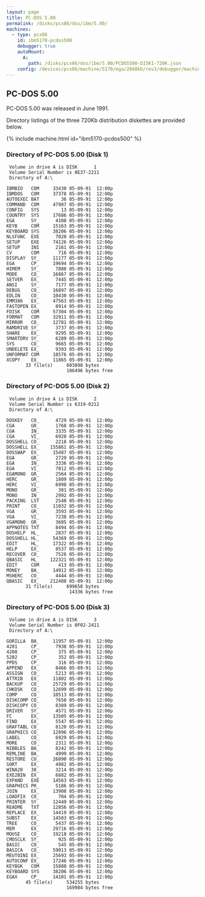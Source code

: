 ```yaml
---
layout: page
title: PC-DOS 5.00
permalink: /disks/pcx86/dos/ibm/5.00/
machines:
  - type: pcx86
    id: ibm5170-pcdos500
    debugger: true
    autoMount:
      A:
        path: /disks/pcx86/dos/ibm/5.00/PCDOS500-DISK1-720K.json
    config: /devices/pcx86/machine/5170/ega/2048kb/rev3/debugger/machine.xml
---
```


PC-DOS 5.00
---

PC-DOS 5.00 was released in June 1991.

Directory listings of the three 720Kb distribution diskettes are provided below.

{% include machine.html id="ibm5170-pcdos500" %}

### Directory of PC-DOS 5.00 (Disk 1)

	 Volume in drive A is DISK      1
	 Volume Serial Number is 0E37-2211
	 Directory of A:\

	IBMBIO   COM     33430 05-09-91  12:00p
	IBMDOS   COM     37378 05-09-91  12:00p
	AUTOEXEC BAT        36 05-09-91  12:00p
	COMMAND  COM     47987 05-09-91  12:00p
	CONFIG   SYS        13 05-09-91  12:00p
	COUNTRY  SYS     17686 05-09-91  12:00p
	EGA      SY_      4108 05-09-91  12:00p
	KEYB     COM     15163 05-09-91  12:00p
	KEYBOARD SYS     38206 05-09-91  12:00p
	NLSFUNC  EXE      7020 05-09-91  12:00p
	SETUP    EXE     74126 05-09-91  12:00p
	SETUP    INI      2161 05-09-91  12:00p
	CV       COM       716 05-09-91  12:00p
	DISPLAY  SY_     11177 05-09-91  12:00p
	EGA      CP_     19694 05-09-91  12:00p
	HIMEM    SY_      7888 05-09-91  12:00p
	MODE     CO_     16867 05-09-91  12:00p
	SETVER   EX_      7445 05-09-91  12:00p
	ANSI     SY_      7177 05-09-91  12:00p
	DEBUG    CO_     16897 05-09-91  12:00p
	EDLIN    CO_     10430 05-09-91  12:00p
	EMM386   EX_     47563 05-09-91  12:00p
	FASTOPEN EX_      8914 05-09-91  12:00p
	FDISK    COM     57304 05-09-91  12:00p
	FORMAT   COM     32911 05-09-91  12:00p
	MIRROR   CO_     12781 05-09-91  12:00p
	RAMDRIVE SY_      3737 05-09-91  12:00p
	SHARE    EX_      9295 05-09-91  12:00p
	SMARTDRV SY_      6289 05-09-91  12:00p
	SYS      CO_      9665 05-09-91  12:00p
	UNDELETE EX_      9393 05-09-91  12:00p
	UNFORMAT COM     18576 05-09-91  12:00p
	XCOPY    EX_     11865 05-09-91  12:00p
	       33 file(s)     603898 bytes
	                      106496 bytes free

### Directory of PC-DOS 5.00 (Disk 2)

	 Volume in drive A is DISK      2
	 Volume Serial Number is 6319-0212
	 Directory of A:\

	DOSKEY   CO_      4729 05-09-91  12:00p
	CGA      GR_      1768 05-09-91  12:00p
	CGA      IN_      3335 05-09-91  12:00p
	CGA      VI_      6920 05-09-91  12:00p
	DOSSHELL CO_      2218 05-09-91  12:00p
	DOSSHELL EX_    155861 05-09-91  12:00p
	DOSSWAP  EX_     15487 05-09-91  12:00p
	EGA      GR_      2729 05-09-91  12:00p
	EGA      IN_      3336 05-09-91  12:00p
	EGA      VI_      7012 05-09-91  12:00p
	EGAMONO  GR_      2564 05-09-91  12:00p
	HERC     GR_      1809 05-09-91  12:00p
	HERC     VI_      6998 05-09-91  12:00p
	MONO     GR_       301 05-09-91  12:00p
	MONO     IN_      2992 05-09-91  12:00p
	PACKING  LST      2548 05-09-91  12:00p
	PRINT    CO_     11032 05-09-91  12:00p
	VGA      GR_      3593 05-09-91  12:00p
	VGA      VI_      7238 05-09-91  12:00p
	VGAMONO  GR_      3605 05-09-91  12:00p
	APPNOTES TXT      8494 05-09-91  12:00p
	DOSHELP  HL_      2837 05-09-91  12:00p
	DOSSHELL HL_     54369 05-09-91  12:00p
	EDIT     HL_     17322 05-09-91  12:00p
	HELP     EX_      8537 05-09-91  12:00p
	RECOVER  CO_      7526 05-09-91  12:00p
	QBASIC   HL_    122321 05-09-91  12:00p
	EDIT     COM       413 05-09-91  12:00p
	MONEY    BA_     14912 05-09-91  12:00p
	MSHERC   CO_      4444 05-09-91  12:00p
	QBASIC   EX_    212408 05-09-91  12:00p
	       31 file(s)     699658 bytes
	                       14336 bytes free

### Directory of PC-DOS 5.00 (Disk 3)

	 Volume in drive A is DISK      3
	 Volume Serial Number is 0F02-2411
	 Directory of A:\

	GORILLA  BA_     11957 05-09-91  12:00p
	4201     CP_      7938 05-09-91  12:00p
	4208     CP_       375 05-09-91  12:00p
	5202     CP_       352 05-09-91  12:00p
	PPDS     CP_       316 05-09-91  12:00p
	APPEND   EX_      8466 05-09-91  12:00p
	ASSIGN   CO_      5213 05-09-91  12:00p
	ATTRIB   EX_     11802 05-09-91  12:00p
	BACKUP   CO_     25729 05-09-91  12:00p
	CHKDSK   CO_     12699 05-09-91  12:00p
	COMP     CO_     10513 05-09-91  12:00p
	DISKCOMP CO_      7650 05-09-91  12:00p
	DISKCOPY CO_      8389 05-09-91  12:00p
	DRIVER   SY_      4571 05-09-91  12:00p
	FC       EX_     13505 05-09-91  12:00p
	FIND     EX_      5547 05-09-91  12:00p
	GRAFTABL CO_      8120 05-09-91  12:00p
	GRAPHICS CO_     12896 05-09-91  12:00p
	LABEL    CO_      6929 05-09-91  12:00p
	MORE     CO_      2311 05-09-91  12:00p
	NIBBLES  BA_      8242 05-09-91  12:00p
	REMLINE  BA_      4999 05-09-91  12:00p
	RESTORE  CO_     26090 05-09-91  12:00p
	SORT     EX_      4982 05-09-91  12:00p
	WINA20   38_      3214 05-09-91  12:00p
	EXE2BIN  EX_      6882 05-09-91  12:00p
	EXPAND   EXE     14563 05-09-91  12:00p
	GRAPHICS PR_      5186 05-09-91  12:00p
	JOIN     EX_     13908 05-09-91  12:00p
	LOADFIX  CO_       704 05-09-91  12:00p
	PRINTER  SY_     12449 05-09-91  12:00p
	README   TXT     12856 05-09-91  12:00p
	REPLACE  EX_     14419 05-09-91  12:00p
	SUBST    EX_     14503 05-09-91  12:00p
	TREE     CO_      5437 05-09-91  12:00p
	MEM      EX_     29716 05-09-91  12:00p
	MOUSE    CO_     19218 05-09-91  12:00p
	CMOSCLK  SY_       925 05-09-91  12:00p
	BASIC    CO_       545 05-09-91  12:00p
	BASICA   CO_     59013 05-09-91  12:00p
	MEUTOINI EX_     25693 05-09-91  12:00p
	AUTOCONF EX_     17246 05-09-91  12:00p
	KEYBGK   COM     15880 05-09-91  12:00p
	KEYBOARD SYS     38206 05-09-91  12:00p
	EGAX     CP_     14101 05-09-91  12:00p
	       45 file(s)     534255 bytes
	                      169984 bytes free
